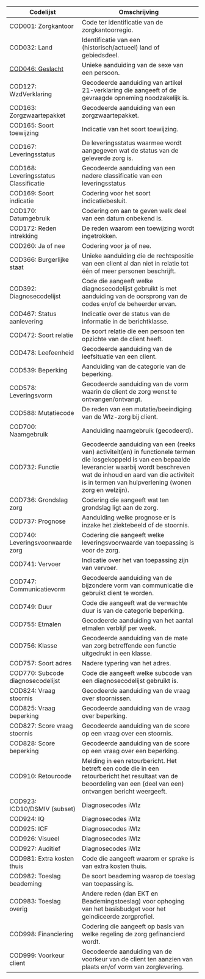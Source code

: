 |Codelijst |Omschrijving|
|-----------------------------------------------------------------------------------------------------------------------------------------------------------------------------------|--------------------------------------------------------------------------------------------------------|
|COD001: Zorgkantoor|Code ter identificatie van de zorgkantoorregio.                                                                                                                |                                                                                                        |
|COD032: Land|Identificatie van een (historisch/actueel) land of gebiedsdeel.                                                                                                       |                                                                                                        |
|[COD046: Geslacht](../codelijsten/COD046)|Unieke aanduiding van de sexe van een persoon.                                                                                                                    |                                                                                                        |
|COD127: WzdVerklaring|Gecodeerde aanduiding van artikel 21-verklaring die aangeeft of de gevraagde opneming noodzakelijk is.                                                 |
|COD163: Zorgzwaartepakket|Gecodeerde aanduiding van een zorgzwaartepakket.                                                                                                         |                                                                                                        |
|COD165: Soort toewijzing|Indicatie van het soort toewijzing.                                                                                                                       |                                                                                                        |
|COD167: Leveringsstatus|De leveringsstatus waarmee wordt aangegeven wat de status van de geleverde zorg is.                                                                        |                                                                                                        |
|COD168: Leveringsstatus Classificatie|Gecodeerde aanduiding van een nadere classificatie van een leveringsstatus                                                                   |                                                                                                        |
|COD169: Soort indicatie|Codering voor het soort indicatiebesluit.                                                                                                                  |                                                                                                        |
|COD170: Datumgebruik|Codering om aan te geven welk deel van een datum onbekend is.                                                                                                 |                                                                                                        |
|COD172: Reden intrekking|De reden waarom een toewijzing wordt ingetrokken.                                                                                                         |                                                                                                        |
|COD260: Ja of nee|Codering voor ja of nee.                                                                                                                                         |                                                                                                        |
|COD366: Burgerlijke staat|Unieke aanduiding die de rechtspositie van een client al dan niet in relatie tot één of meer personen beschrijft.                                        |                                                                                                        |
|COD392: Diagnosecodelijst|Code die aangeeft welke diagnosecodelijst gebruikt is met aanduiding van de oorsprong van de codes en/of de beheerder ervan.                                 |
|COD467: Status aanlevering|Indicatie over de status van de informatie in de berichtklasse.                                                                                         |                                                                                                        |
|COD472: Soort relatie|De soort relatie die een persoon ten opzichte van de client heeft.                                                                                           |                                                                                                        |
|COD478: Leefeenheid|Gecodeerde aanduiding van de leefsituatie van een client.                                                                                                      |                                                                                                        |
|COD539: Beperking|Aanduiding van de categorie van de beperking.                                                                                                                    |                                                                                                        |
|COD578: Leveringsvorm|Gecodeerde aanduiding van de vorm waarin de client de zorg wenst te ontvangen/ontvangt.                                                                      |                                                                                                        |
|COD588: Mutatiecode|De reden van een mutatie/beeindiging van de Wlz-zorg bij client.                                                                                               |                                                                                                        |
|COD700: Naamgebruik|Aanduiding naamgebruik (gecodeerd).                                                                                                                            |                                                                                                        |
|COD732: Functie|Gecodeerde aanduiding van een (reeks van) activiteit(en) in functionele termen die losgekoppeld is van een bepaalde leverancier waarbij wordt beschreven wat de inhoud en aard van die activiteit is in termen van hulpverlening (wonen zorg en welzijn).|
|COD736: Grondslag zorg|Codering die aangeeft wat ten grondslag ligt aan de zorg.                                                                                                   |                                                                                                        |
|COD737: Prognose|Aanduiding welke prognose er is inzake het ziektebeeld of de stoornis.                                                                                            |                                                                                                        |
|COD740: Leveringsvoorwaarde zorg|Codering die aangeeft welke leveringsvoorwaarde van toepassing is voor de zorg.                                                                   |                                                                                                        |
|COD741: Vervoer|Indicatie over het van toepassing zijn van vervoer.                                                                                                                |                                                                                                        |
|COD747: Communicatievorm|Gecodeerde aanduiding van de bijzondere vorm van communicatie die gebruikt dient te worden.                                                               |                                                                                                        |
|COD749: Duur|Code die aangeeft wat de verwachte duur is van de categorie beperking.                                                                                                |                                                                                                        |
|COD755: Etmalen|Gecodeerde aanduiding van het aantal etmalen verblijf per week.                                                                                                    |                                                                                                        |
|COD756: Klasse|Gecodeerde aanduiding van de mate van zorg betreffende een functie uitgedrukt in een klasse.                                                                              |
|COD757: Soort adres|Nadere typering van het adres.                                                                                                                                 |                                                                                                        |
|COD770: Subcode diagnosecodelijst|Code die aangeeft welke subcode van een diagnosecodelijst gebruikt is.                                                                           |                                                                                                        |
|COD824: Vraag stoornis|Gecodeerde aanduiding van de vraag over stoornissen.                                                                                                        |                                                                                                        |
|COD825: Vraag beperking|Gecodeerde aanduiding van de vraag over beperking.                                                                                                         |                                                                                                        |
|COD827: Score vraag stoornis|Gecodeerde aanduiding van de score op een vraag over een stoornis.                                                                                    |                                                                                                        |
|COD828: Score beperking|Gecodeerde aanduiding van de score op een vraag over een beperking.                                                                                        |                                                                                                        |
|COD910: Retourcode|Melding in een retourbericht. Het betreft een code die in een retourbericht het resultaat van de beoordeling van een (deel van een) ontvangen bericht weergeeft.|                                                                                                        |
|COD923: ICD10/DSMIV (subset)|Diagnosecodes iWlz                                                                                                                                    |                                                                                                        |
|COD924: IQ|Diagnosecodes iWlz                                                                                                                                                      |                                                                                                        |
|COD925: ICF|Diagnosecodes iWlz                                                                                                                                                     |                                                                                                        |
|COD926: Visueel|Diagnosecodes iWlz                                                                                                                                                 |                                                                                                        |
|COD927: Auditief|Diagnosecodes iWlz                                                                                                                                                |                                                                                                        |
|COD981: Extra kosten thuis|Code die aangeeft waarom er sprake is van extra kosten thuis.                                                                                           |                                                                                                        |
|COD982: Toeslag beademing|De soort beademing waarop de toeslag van toepassing is.                                                                                                  |                                                                                                        |
|COD983: Toeslag overig|Andere reden (dan EKT en Beademingstoeslag) voor ophoging van het basisbudget voor het geindiceerde zorgprofiel.                                            |                                                                                                        |
|COD998: Financiering|Codering die aangeeft op basis van welke regeling de zorg gefinancierd wordt.                                                                                 |                                                                                                        |
|COD999: Voorkeur client|Gecodeerde aanduiding van de voorkeur van de client ten aanzien van plaats en/of vorm van zorglevering.                                                    |                                                                                                        |

